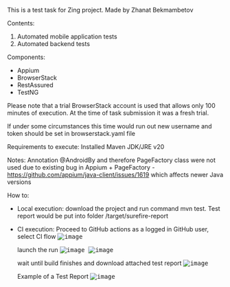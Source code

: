 This is a test task for Zing project.
Made by Zhanat Bekmambetov

Contents:
1) Automated mobile application tests
2) Automated backend tests

Components:
 - Appium
 - BrowserStack
 - RestAssured
 - TestNG

Please note that a trial BrowserStack account is used that allows only 100 minutes of execution.
At the time of task submission it was a fresh trial.

If under some circumstances this time would run out new username and token should be set in browserstack.yaml file

Requirements to execute:
 Installed Maven
 JDK/JRE v20

Notes:
Annotation @AndroidBy and therefore PageFactory class were not used due to existing bug in Appium + PageFactory - https://github.com/appium/java-client/issues/1619 which affects newer Java versions

How to:
 - Local execution: download the project and run command mvn test. Test report would be put into folder /target/surefire-report
 - CI execution: Proceed to GitHub actions as a logged in GitHub user,
   select CI flow
   <kbd> ![image](https://github.com/elven1289/ZingTestTask/assets/8339456/43cbfc0b-975e-461b-885a-b865130abc26) </kbd>
   
   launch the run
   <kbd> ![image](https://github.com/elven1289/ZingTestTask/assets/8339456/3fa659a9-93a0-4a2f-8b00-ec8b943c9e2a) </kbd>
   <kbd> ![image](https://github.com/elven1289/ZingTestTask/assets/8339456/a5eb0950-7245-4339-9659-3b41cbeba507) </kbd>

   wait until build finishes and download attached test report
   <kbd> ![image](https://github.com/elven1289/ZingTestTask/assets/8339456/7383f3bf-2980-40e8-bad9-2eea17e11f57) </kbd>

   Example of a Test Report
   <kbd> ![image](https://github.com/elven1289/ZingTestTask/assets/8339456/503d3f2f-1a4a-495e-a552-2f8cdfc3da50) </kbd>






 
